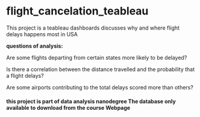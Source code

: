 # flight_cancelation_teableau
This project is a teableau dashboards discusses why and where flight delays happens most in USA


**questions of analysis:**

Are some flights departing from certain states more likely to be delayed?

Is there a correlation between the distance travelled and the probability that a flight delays?


Are some airports contributing to the total delays scored more than others?


#### this project is part of data analysis nanodegree The database only available to download from the course Webpage
